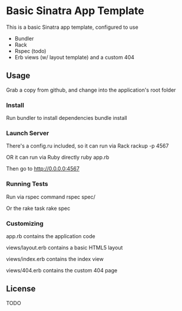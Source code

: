 # Basic Sinatra App Template

This is a basic Sinatra app template, configured to use
* Bundler
* Rack
* Rspec (todo)
* Erb views (w/ layout template) and a custom 404

## Usage
Grab a copy from github, and change into the application's root folder

### Install
Run bundler to install dependencies
  bundle install

### Launch Server

There's a config.ru included, so it can run via Rack
  rackup -p 4567

OR it can run via Ruby directly
  ruby app.rb

Then go to
  http://0.0.0.0:4567

### Running Tests

Run via rspec command
  rspec spec/

Or the rake task
  rake spec

### Customizing

app.rb contains the application code

views/layout.erb contains a basic HTML5 layout

views/index.erb contains the index view

views/404.erb contains the custom 404 page

## License

TODO

